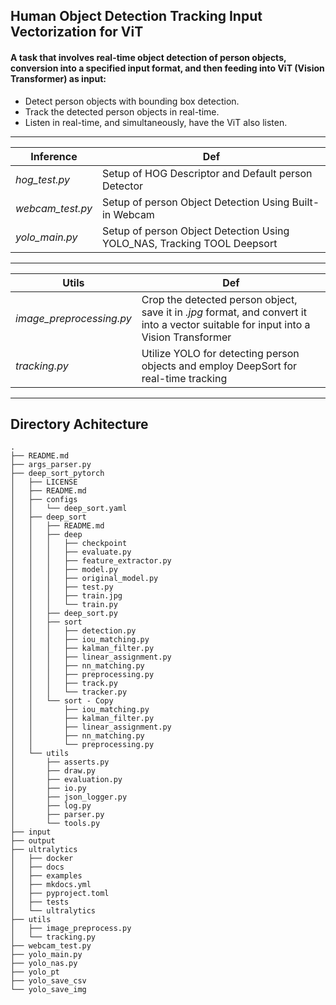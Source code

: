 ## Human Object Detection Tracking Input Vectorization for ViT


#### A task that involves real-time object detection of person objects, conversion into a specified input format, and then feeding into ViT (Vision Transformer) as input:
* Detect person objects with bounding box detection.
* Track the detected person objects in real-time.
* Listen in real-time, and simultaneously, have the ViT also listen.

---
| Inference | Def | 
|----------|----------|
| *hog_test.py*   | Setup of HOG Descriptor and Default person Detector| 
| *webcam_test.py*   | Setup of person Object Detection Using Built-in Webcam   | 
| *yolo_main.py*   | Setup of person Object Detection Using YOLO_NAS, Tracking TOOL Deepsort   |    

---

| Utils | Def | 
|----------|----------|
| *image_preprocessing.py*   | Crop the detected person object, save it in *_.jpg_* format, and convert it into a vector suitable for input into a Vision Transformer | 
| *tracking.py*   | Utilize YOLO for detecting person objects and employ DeepSort for real-time tracking  | 

---


## Directory Achitecture

```
.
├── README.md
├── args_parser.py
├── deep_sort_pytorch
│   ├── LICENSE
│   ├── README.md
│   ├── configs
│   │   └── deep_sort.yaml
│   ├── deep_sort
│   │   ├── README.md
│   │   ├── deep
│   │   │   ├── checkpoint
│   │   │   ├── evaluate.py
│   │   │   ├── feature_extractor.py
│   │   │   ├── model.py
│   │   │   ├── original_model.py
│   │   │   ├── test.py
│   │   │   ├── train.jpg
│   │   │   └── train.py
│   │   ├── deep_sort.py
│   │   ├── sort
│   │   │   ├── detection.py
│   │   │   ├── iou_matching.py
│   │   │   ├── kalman_filter.py
│   │   │   ├── linear_assignment.py
│   │   │   ├── nn_matching.py
│   │   │   ├── preprocessing.py
│   │   │   ├── track.py
│   │   │   └── tracker.py
│   │   └── sort - Copy
│   │       ├── iou_matching.py
│   │       ├── kalman_filter.py
│   │       ├── linear_assignment.py
│   │       ├── nn_matching.py
│   │       └── preprocessing.py
│   └── utils
│       ├── asserts.py
│       ├── draw.py
│       ├── evaluation.py
│       ├── io.py
│       ├── json_logger.py
│       ├── log.py
│       ├── parser.py
│       └── tools.py
├── input
├── output
├── ultralytics
│   ├── docker
│   ├── docs
│   ├── examples
│   ├── mkdocs.yml
│   ├── pyproject.toml
│   ├── tests
│   └── ultralytics
├── utils
│   ├── image_preprocess.py
│   └── tracking.py
├── webcam_test.py
├── yolo_main.py
├── yolo_nas.py
├── yolo_pt
├── yolo_save_csv
└── yolo_save_img
```


